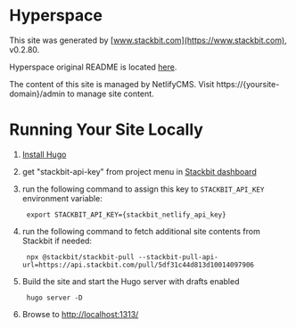 # Hyperspace

This site was generated by [www.stackbit.com](https://www.stackbit.com), v0.2.80.

Hyperspace original README is located [here](./README.theme.md).

The content of this site is managed by NetlifyCMS. Visit https://{yoursite-domain}/admin to manage site content.

# Running Your Site Locally

1. [Install Hugo](https://gohugo.io/getting-started/quick-start/#step-1-install-hugo)

1. get "stackbit-api-key" from project menu in [Stackbit dashboard](https://app.stackbit.com/dashboard)

1. run the following command to assign this key to `STACKBIT_API_KEY` environment variable:

        export STACKBIT_API_KEY={stackbit_netlify_api_key}

1. run the following command to fetch additional site contents from Stackbit if needed:

        npx @stackbit/stackbit-pull --stackbit-pull-api-url=https://api.stackbit.com/pull/5df31c44d813d10014097906

1. Build the site and start the Hugo server with drafts enabled

        hugo server -D

1. Browse to [http://localhost:1313/](http://localhost:1313/)
